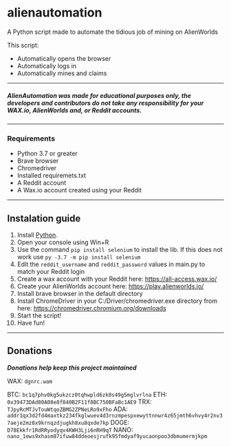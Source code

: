# alienautomation
A Python script made to automate the tidious job of mining on AlienWorlds

This script:
- Automatically opens the browser
- Automatically logs in
- Automatically mines and claims


---
##### AlienAutomation was made for educational purposes only, the developers and contributors do not take any responsibility for your WAX.io, AlienWorlds and, or Reddit accounts.
---

### Requirements
- Python 3.7 or greater
- Brave browser
- Chromedriver
- Installed requiremets.txt
- A Reddit account
- A Wax.io account created using your Reddit

---

## Instalation guide
1. Install [Python](https://www.python.org/downloads/release/python-378/). 
2. Open your console using Win+R
3. Use the command `pip install selenium` to install the lib. If this does not work use `py -3.7 -m pip install selenium`
4. Edit the `reddit_username` and `reddit_password` values in main.py to match your Reddit login
5. Create a wax account with your Reddit here: https://all-access.wax.io/
6. Create your AlienWorlds account here: https://play.alienworlds.io/
7. Install brave browser in the default directory
8. Install ChromeDriver in your C:/Driver/chromedriver.exe directory from here: https://chromedriver.chromium.org/downloads
9. Start the script!
10. Have fun!

---

## Donations
***Donations help keep this project maintained***

WAX: `dgnrc.wam`

BTC: `bc1q7phv0kg5ukzcz0tqhwpld6zk0s49g5mglvrlna`
ETH: `0x39473DAd80A08e8f840B2F11f8BC750BFaBc1AE9`
TRX: `TJpyRcMTJvTouWtqoZBMG2ZPNeLRo9xFho`
ADA: `addr1qx3d2fd4maxtkz234fkglwuev4d3rnzmpespxewyttnnwr4z65jmth6vhvy4r2nv37aeje2mz8x9krnqzdjugkh8xu8qxde7kp`
DOGE: `D78Ekkfr1RdRRyodyqv4KWH3Lji6nRH9qT`
NANO: `nano_1ews9xhasm87ifuw84ddeoesjrufk95fmdyaf9yucaonpoo3dbmumermjkpm`
